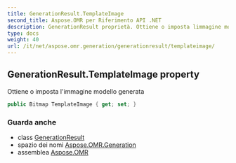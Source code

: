 ```yaml
---
title: GenerationResult.TemplateImage
second_title: Aspose.OMR per Riferimento API .NET
description: GenerationResult proprietà. Ottiene o imposta limmagine modello generata
type: docs
weight: 40
url: /it/net/aspose.omr.generation/generationresult/templateimage/
---
```

## GenerationResult.TemplateImage property

Ottiene o imposta l'immagine modello generata

```csharp
public Bitmap TemplateImage { get; set; }
```

### Guarda anche

* class [GenerationResult](../)
* spazio dei nomi [Aspose.OMR.Generation](../../generationresult/)
* assemblea [Aspose.OMR](../../../)


